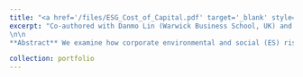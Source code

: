 ```yaml
---
title: "<a href='/files/ESG_Cost_of_Capital.pdf' target='_blank' style='color:rgb(0, 140, 191);'>The Spillover of Corporate ES on Cost of Debt</a>  (<em>R&amp;R at Management Science</em>)"
excerpt: "Co-authored with Danmo Lin (Warwick Business School, UK) and Siti Farida (Birmingham Business School, UK). [SSRN](https://papers.ssrn.com/sol3/papers.cfm?abstract_id=4988359)
\n\n
**Abstract** We examine how corporate environmental and social (ES) risks influence the bank loan costs of peer firms. Utilizing a regression discontinuity approach based on shareholder votes on ES-related proposals in U.S. public companies from 2005 to 2021, we find that the approval of these proposals leads to an average 38 basis-point increase in peer firms' loan costs over the following year. This effect is more pronounced when the proposal is more salient for banks, and when peers have higher ex-ante ES risk and weaker bargaining power. Surprisingly, we find that the spillover is primarily driven by banks with less expertise or weaker ex-ante incentives to price ES risks. These findings suggest that corporate ES risks extend beyond individual firms and influence the loan costs of broader peer borrowers by shaping banks' loan pricing practices."

collection: portfolio
---
```


